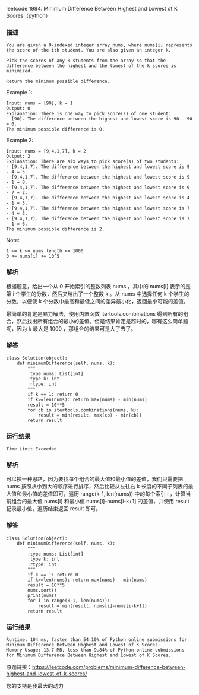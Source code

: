 leetcode  1984. Minimum Difference Between Highest and Lowest of K Scores（python）

### 描述


	You are given a 0-indexed integer array nums, where nums[i] represents the score of the ith student. You are also given an integer k.
	
	Pick the scores of any k students from the array so that the difference between the highest and the lowest of the k scores is minimized.
	
	Return the minimum possible difference.


Example 1:

	Input: nums = [90], k = 1
	Output: 0
	Explanation: There is one way to pick score(s) of one student:
	- [90]. The difference between the highest and lowest score is 90 - 90 = 0.
	The minimum possible difference is 0.

	
Example 2:


	Input: nums = [9,4,1,7], k = 2
	Output: 2
	Explanation: There are six ways to pick score(s) of two students:
	- [9,4,1,7]. The difference between the highest and lowest score is 9 - 4 = 5.
	- [9,4,1,7]. The difference between the highest and lowest score is 9 - 1 = 8.
	- [9,4,1,7]. The difference between the highest and lowest score is 9 - 7 = 2.
	- [9,4,1,7]. The difference between the highest and lowest score is 4 - 1 = 3.
	- [9,4,1,7]. The difference between the highest and lowest score is 7 - 4 = 3.
	- [9,4,1,7]. The difference between the highest and lowest score is 7 - 1 = 6.
	The minimum possible difference is 2.



Note:

	1 <= k <= nums.length <= 1000
	0 <= nums[i] <= 10^5



### 解析

根据题意，给出一个从 0 开始索引的整数列表 nums ，其中的 nums[i] 表示的是第 i 个学生的分数，然后又给出了一个整数 k 。从 nums 中选择任何 k 个学生的分数，以便使 k 个分数中最高和最低之间的差异最小化，返回最小可能的差值。

最简单的肯定是暴力解法，使用内置函数 itertools.combinations 得到所有的组合，然后找出所有组合的最小的差值。但是结果肯定是超时的，哪有这么简单题呢，因为 k 最大是 1000 ，那组合的结果可是大了去了。
### 解答
				

	class Solution(object):
	    def minimumDifference(self, nums, k):
	        """
	        :type nums: List[int]
	        :type k: int
	        :rtype: int
	        """
	        if k == 1: return 0
	        if k>=len(nums): return max(nums) - min(nums)
	        result = 10**5
	        for cb in itertools.combinations(nums, k):
	            result = min(result, max(cb) - min(cb))
	        return result
         
			
### 运行结果


	Time Limit Exceeded


### 解析

可以换一种思路，因为要找每个组合的最大值和最小值的差值，我们只需要把 nums 按照从小到大的顺序进行排序，然后比较从左往右 k 长度的不同子列表的最大值和最小值的差值即可，遍历 range(k-1, len(nums)) 中的每个索引 i ，计算当前组合的最大值 nums[i]  和最小值 nums[i]-nums[i-k+1] 的差值，并使用 result 记录最小值，遍历结束返回 result 即可。


### 解答

	class Solution(object):
	    def minimumDifference(self, nums, k):
	        """
	        :type nums: List[int]
	        :type k: int
	        :rtype: int
	        """
	        if k == 1: return 0
	        if k>=len(nums): return max(nums) - min(nums)
	        result = 10**5
	        nums.sort()
	        print(nums)
	        for i in range(k-1, len(nums)):
	            result = min(result, nums[i]-nums[i-k+1])
	        return result
	            

### 运行结果

	Runtime: 104 ms, faster than 54.10% of Python online submissions for Minimum Difference Between Highest and Lowest of K Scores.
	Memory Usage: 13.7 MB, less than 9.84% of Python online submissions for Minimum Difference Between Highest and Lowest of K Scores.

原题链接：https://leetcode.com/problems/minimum-difference-between-highest-and-lowest-of-k-scores/



您的支持是我最大的动力
